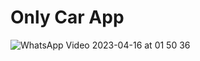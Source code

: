 # Only Car App

![WhatsApp Video 2023-04-16 at 01 50 36](https://user-images.githubusercontent.com/92859580/232256449-face4b90-44cb-41ae-8f5b-a6097aaf2d02.gif)
